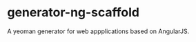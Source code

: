 generator-ng-scaffold
=====================

A yeoman generator for web appplications based on AngularJS.
